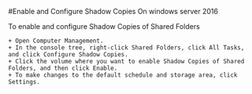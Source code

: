 
#Enable and Configure Shadow Copies On windows server 2016


To enable and configure Shadow Copies of Shared Folders

    + Open Computer Management.
    + In the console tree, right-click Shared Folders, click All Tasks, and click Configure Shadow Copies.
    + Click the volume where you want to enable Shadow Copies of Shared Folders, and then click Enable.
    + To make changes to the default schedule and storage area, click Settings.

